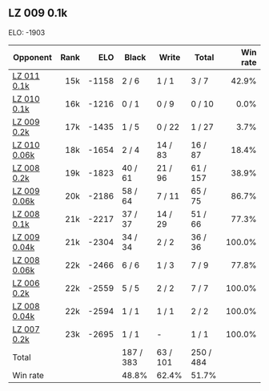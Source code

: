 ## LZ 009 0.1k ##

ELO: -1903

Opponent | Rank | ELO | Black | Write | Total | Win rate
---------|-----:|----:|-------|-------|-------|-------:
[LZ 011 0.1k](LZ%20011%200.1k.md) | 15k | -1158 | 2 / 6 | 1 / 1 | 3 / 7 | 42.9%
[LZ 010 0.1k](LZ%20010%200.1k.md) | 16k | -1216 | 0 / 1 | 0 / 9 | 0 / 10 | 0.0%
[LZ 009 0.2k](LZ%20009%200.2k.md) | 17k | -1435 | 1 / 5 | 0 / 22 | 1 / 27 | 3.7%
[LZ 010 0.06k](LZ%20010%200.06k.md) | 18k | -1654 | 2 / 4 | 14 / 83 | 16 / 87 | 18.4%
[LZ 008 0.2k](LZ%20008%200.2k.md) | 19k | -1823 | 40 / 61 | 21 / 96 | 61 / 157 | 38.9%
[LZ 009 0.06k](LZ%20009%200.06k.md) | 20k | -2186 | 58 / 64 | 7 / 11 | 65 / 75 | 86.7%
[LZ 008 0.1k](LZ%20008%200.1k.md) | 21k | -2217 | 37 / 37 | 14 / 29 | 51 / 66 | 77.3%
[LZ 009 0.04k](LZ%20009%200.04k.md) | 21k | -2304 | 34 / 34 | 2 / 2 | 36 / 36 | 100.0%
[LZ 008 0.06k](LZ%20008%200.06k.md) | 22k | -2466 | 6 / 6 | 1 / 3 | 7 / 9 | 77.8%
[LZ 006 0.2k](LZ%20006%200.2k.md) | 22k | -2559 | 5 / 5 | 2 / 2 | 7 / 7 | 100.0%
[LZ 008 0.04k](LZ%20008%200.04k.md) | 22k | -2594 | 1 / 1 | 1 / 1 | 2 / 2 | 100.0%
[LZ 007 0.2k](LZ%20007%200.2k.md) | 23k | -2695 | 1 / 1 | - | 1 / 1 | 100.0%
Total | | | 187 / 383 | 63 / 101 | 250 / 484 | 
Win rate| | | 48.8% | 62.4% | 51.7% | 

